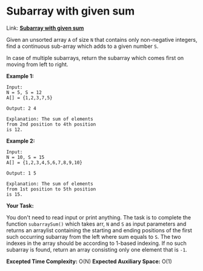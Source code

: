 # Subarray with given sum
Link: [**Subarray with given sum**](https://practice.geeksforgeeks.org/problems/subarray-with-given-sum-1587115621/1?page=1&sortBy=submissions)

Given an unsorted array `A` of size `N` that contains only 
non-negative integers, find a continuous sub-array which adds to a given number `S`.

In case of multiple subarrays, return the subarray which comes first on moving from left to right.

__Example 1:__
```
Input:
N = 5, S = 12
A[] = {1,2,3,7,5}

Output: 2 4

Explanation: The sum of elements 
from 2nd position to 4th position 
is 12.
```

__Example 2:__
```
Input:
N = 10, S = 15
A[] = {1,2,3,4,5,6,7,8,9,10}

Output: 1 5

Explanation: The sum of elements 
from 1st position to 5th position
is 15.
```

__Your Task:__

You don't need to read input or print anything. The task is to complete 
the function `subarraySum()` which takes arr, `N` and `S` as input parameters 
and returns an arraylist containing the starting and ending positions of 
the first such occurring subarray from the left where sum equals to `S`. 
The two indexes in the array should be according to 1-based indexing. 
If no such subarray is found, return an array consisting only one element that is `-1`.

__Excepted Time Complexity:__ O(N)
__Expected Auxiliary Space:__ O(1)
